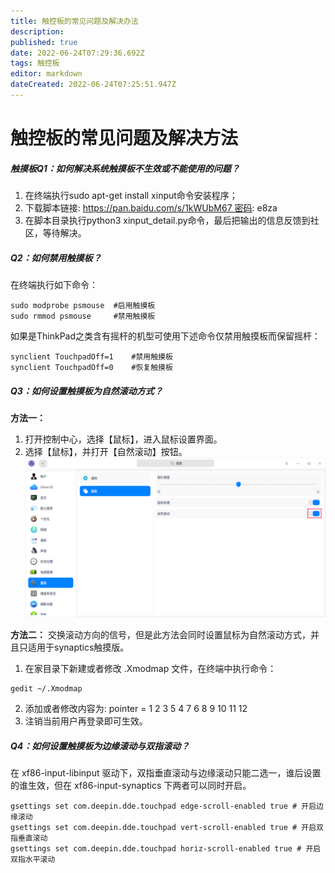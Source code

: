 ```yaml
---
title: 触控板的常见问题及解决办法
description: 
published: true
date: 2022-06-24T07:29:36.692Z
tags: 触控板
editor: markdown
dateCreated: 2022-06-24T07:25:51.947Z
---
```


# 触控板的常见问题及解决方法
##### 触摸板Q1：如何解决系统触摸板不生效或不能使用的问题？
1. 在终端执行sudo apt-get install xinput命令安装程序；
1. 下载脚本链接: https://pan.baidu.com/s/1kWUbM67 密码: e8za
1. 在脚本目录执行python3 xinput_detail.py命令，最后把输出的信息反馈到社区，等待解决。

##### Q2：如何禁用触摸板？
在终端执行如下命令：
```linux
sudo modprobe psmouse  #启用触摸板
sudo rmmod psmouse     #禁用触摸板
```
如果是ThinkPad之类含有摇杆的机型可使用下述命令仅禁用触摸板而保留摇杆：
```linux
synclient TouchpadOff=1    #禁用触摸板
synclient TouchpadOff=0    #恢复触摸板 
```
##### Q3：如何设置触摸板为自然滚动方式？
**方法一：**
1. 打开控制中心，选择【鼠标】，进入鼠标设置界面。
1. 选择【鼠标】，并打开【自然滚动】按钮。
![1.png](/for_trans/触控板/1.png)

**方法二：**
交换滚动方向的信号，但是此方法会同时设置鼠标为自然滚动方式，并且只适用于synaptics触摸版。
1. 在家目录下新建或者修改 .Xmodmap 文件，在终端中执行命令：
```linux
gedit ~/.Xmodmap
```
2. 添加或者修改内容为:
pointer = 1 2 3 5 4 7 6 8 9 10 11 12
3. 注销当前用户再登录即可生效。 
##### Q4：如何设置触摸板为边缘滚动与双指滚动？
在 xf86-input-libinput 驱动下，双指垂直滚动与边缘滚动只能二选一，谁后设置的谁生效，但在 xf86-input-synaptics 下两者可以同时开启。
```linux
gsettings set com.deepin.dde.touchpad edge-scroll-enabled true # 开启边缘滚动
gsettings set com.deepin.dde.touchpad vert-scroll-enabled true # 开启双指垂直滚动
gsettings set com.deepin.dde.touchpad horiz-scroll-enabled true # 开启双指水平滚动
```